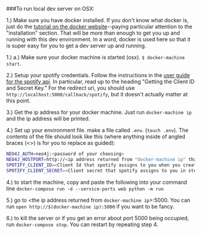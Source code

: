 ###To run local dev server on OSX:

1.) Make sure you have docker installed.  If you don't know what docker is, just do the [tutorial on the docker website](https://docs.docker.com/mac/)--paying particular attention to the "installation" section.  That will be more than enough to get you up and running with this dev environment.  In a word, docker is used here so that it is super easy for you to get a dev server up and running.

1.) a.) Make sure your docker machine is started (osx).  `$ docker-machine start`.

2.) Setup your spotify credentials.  Follow the instructions in the [user guide for the spotify api](https://developer.spotify.com/web-api/tutorial/).  In particular, read up to the heading "Getting the Client ID and Secret Key."  For the redirect uri, you should use `http://localhost:5000/callback/spotify`, but it doesn't actually matter at this point.

3.) Get the ip address for your docker machine.  Just run `docker-machine ip` and the ip address will be printed.

4.) Set up your environment file.  make a file called `.env`.  (`touch .env`).  The contents of the file should look like this (where anything inside of angled braces (<>) is for you to replace as guided):

```bash
NEO4J_AUTH=neo4j:<password of your choosing>
NEO4J_HOSTPORT=http://<ip address returned from "docker-machine ip" that you ran above:7474
SPOTIFY_CLIENT_ID=<Client Id that spotify assigns to you when you created the app in step 2>
SPOTIFY_CLIENT_SECRET=<Client secret that spotify assigns to you in step 2>
```

4.) to start the machine, copy and paste the following into your command line `docker-compose run -d --service-ports web python -m run`

5.) go to <the ip address returned from `docker-machine ip`>:5000.  You can run `open http://$(docker-machine ip):5000` if you want to be fancy.

6.) to kill the server or if you get an error about port 5000 being occupied, run `docker-compose stop`.  You can restart by repeating step 4.